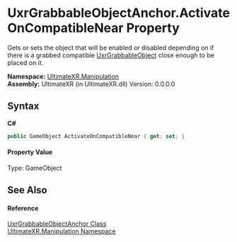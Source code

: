 # UxrGrabbableObjectAnchor.ActivateOnCompatibleNear Property 
 

Gets or sets the object that will be enabled or disabled depending on if there is a grabbed compatible <a href="T_UltimateXR_Manipulation_UxrGrabbableObject">UxrGrabbableObject</a> close enough to be placed on it.

**Namespace:**&nbsp;<a href="N_UltimateXR_Manipulation">UltimateXR.Manipulation</a><br />**Assembly:**&nbsp;UltimateXR (in UltimateXR.dll) Version: 0.0.0.0

## Syntax

**C#**<br />
``` C#
public GameObject ActivateOnCompatibleNear { get; set; }
```


#### Property Value
Type: GameObject

## See Also


#### Reference
<a href="T_UltimateXR_Manipulation_UxrGrabbableObjectAnchor">UxrGrabbableObjectAnchor Class</a><br /><a href="N_UltimateXR_Manipulation">UltimateXR.Manipulation Namespace</a><br />